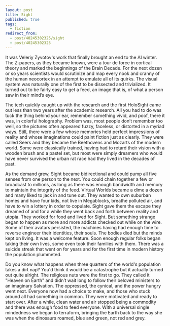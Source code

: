 ```yaml
---
layout: post
title: Sight
published: true
tags:
  - fiction
redirect_from:
  - post/40245302325/sight
  - post/40245302325
---
```


It was Veleriy Zyvotov's work that finally brought an end to the AI winter. The
Z-papers, as they became known, were a tour de force in cortical theory and
marked the beginnings of the Brain Decade. For the next dozen or so years
scientists would scrutinize and map every nook and cranny of the human neocortex
in an attempt to emulate all of its quirks. The visual system was naturally one
of the first to be dissected and trivialized. It turned out to be fairly easy to
get a feed, an image that is, of what a person saw in their mind’s eye.

<!--more-->

The tech quickly caught up with the research and the first HoloSight came out
less than two years after the academic research. All you had to do was tuck the
thing behind your ear, remember something vivid, and poof, there it was, in
colorful holography. Problem was, most people don’t remember too well, so the
pictures often appeared fuzzy, faceless, or distorted in a myriad ways. Still,
there were a few whose memories held perfect impressions of reality and whose
imaginations could paint fiction just as clearly. They were called Seers and
they became the Beethovens and Mozarts of the modern world.  Some were
classically trained, having had to retard their vision with a wooden brush and a
pastel set, but most were simply dreamers who would have never survived the
urban rat race had they lived in the decades of past.

As the demand grew, Sight became bidirectional and could pump all five senses
from one person to the next. You could chain together a few or broadcast to
millions, as long as there was enough bandwidth and memory to maintain the
integrity of the feed. Virtual Worlds became a dime a dozen and many liked to
jack in and tune out. They wanted to own suburban homes and have four kids, not
live in Megablocks, breathe polluted air, and have to win a lottery in order to
copulate. Sight gave them the escape they dreamed of and for a while they went
back and forth between reality and utopia. They worked for food and lived for
Sight. But something strange began to happen as more and more addicts checked
out while on the wire. Some of their avatars persisted, the machines having had
enough time to reverse engineer their identities, their souls. The bodies died
but the minds kept on living. It was a welcome feature. Soon enough regular
folks began taking their own lives, some even took their families with them.
There was a suicide streak that went on for years and for the first time in
modern history the population plummeted.

Do you know what happens when three quarters of the world's population takes a
dirt nap? You'd think it would be a catastrophe but it actually turned out quite
alright. The religious nuts were the first to go. They called it "Heaven on
Earth" and didn’t wait long to follow their beloved ministers to an imaginary
Salvation. The oppressed, the cynical, and the power hungry went next. Everyone
now had a choice to make, and those who stuck around all had something in
common. They were motivated and ready to start over. After a while, clean water
and air stopped being a commodity and there was enough food to feed everyone.
With a universal single mindedness we began to terraform, bringing the Earth
back to the way she was when the dinosaurs roamed, blue and green, not red and
grey.
